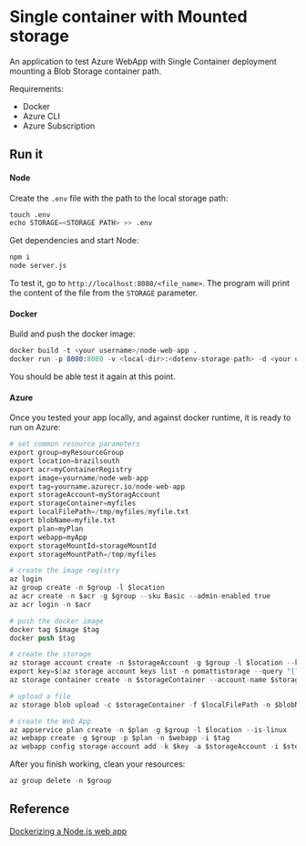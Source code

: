 # Single container with Mounted storage

An application to test Azure WebApp with Single Container deployment mounting a Blob Storage container path.

Requirements:
- Docker
- Azure CLI
- Azure Subscription

## Run it

#### Node

Create the `.env` file with the path to the local storage path:

```s
touch .env
echo STORAGE=<STORAGE PATH> >> .env
```

Get dependencies and start Node:

```s
npm i
node server.js
```

To test it, go to `http://localhost:8080/<file_name>`. The program will print the content of the file from the `STORAGE` parameter.

#### Docker

Build and push the docker image:

```s
docker build -t <your username>/node-web-app .
docker run -p 8080:8080 -v <local-dir>:<dotenv-storage-path> -d <your username>/node-web-app
```

You should be able test it again at this point.

#### Azure

Once you tested your app locally, and against docker runtime, it is ready to run on Azure:

```s
# set common resource parameters
export group=myResourceGroup
export location=brazilsouth
export acr=myContainerRegistry
export image=yourname/node-web-app
export tag=yourname.azurecr.io/node-web-app
export storageAccount=myStoragAccount
export storageContainer=myfiles
export localFilePath=/tmp/myfiles/myfile.txt
export blobName=myfile.txt
export plan=myPlan
export webapp=myApp
export storageMountId=storageMountId
export storageMountPath=/tmp/myfiles

# create the image registry
az login
az group create -n $group -l $location
az acr create -n $acr -g $group --sku Basic --admin-enabled true
az acr login -n $acr

# push the docker image
docker tag $image $tag
docker push $tag

# create the storage
az storage account create -n $storageAccount -g $group -l $location --kind StorageV2 --sku Standard_LRS
export key=$(az storage account keys list -n pomattistorage --query "[?keyName == 'key1'].value" -o tsv)
az storage container create -n $storageContainer --account-name $storageAccount --account-key $key

# upload a file
az storage blob upload -c $storageContainer -f $localFilePath -n $blobName --account-name $storageAccount --account-key $key

# create the Web App
az appservice plan create -n $plan -g $group -l $location --is-linux
az webapp create -g $group -p $plan -n $webapp -i $tag
az webapp config storage-account add -k $key -a $storageAccount -i $storageMountId --sn $storageContainer -t AzureBlob -m $storageMountPath -n $webapp --resource-group $group
```

After you finish working, clean your resources:

```s
az group delete -n $group
```

## Reference

[Dockerizing a Node.js web app](1)

[1]: https://nodejs.org/en/docs/guides/nodejs-docker-webapp/